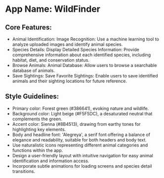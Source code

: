# **App Name**: WildFinder

## Core Features:

- Animal Identification: Image Recognition: Use a machine learning tool to analyze uploaded images and identify animal species.
- Species Details: Display Detailed Species Information: Provide comprehensive information about each identified species, including habitat, diet, and conservation status.
- Browse Animals: Animal Database: Allow users to browse a searchable database of animals.
- Save Sightings: Save Favorite Sightings: Enable users to save identified animals and their sighting locations for future reference.

## Style Guidelines:

- Primary color: Forest green (#386641), evoking nature and wildlife.
- Background color: Light beige (#F5F5DC), a desaturated neutral that complements the green.
- Accent color: Sienna (#8B4513), drawing from earthy tones for highlighting key elements.
- Body and headline font: 'Alegreya', a serif font offering a balance of elegance and readability, suitable for both headers and body text.
- Use naturalistic icons representing different animal categories and functions within the app.
- Design a user-friendly layout with intuitive navigation for easy animal identification and information access.
- Incorporate subtle animations for loading screens and species detail transitions.